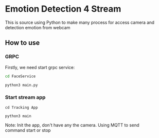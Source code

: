 # Emotion Detection 4 Stream 

This is source using Python to make many process for access camera and detection emotion from webcam 

## How to use

### GRPC

Firstly, we need start grpc service:

```sh
cd FaceService

python3 main.py 
```

### Start stream app 

```
cd Tracking App

python3 main
```

Note: Init the app, don't have any the camera. Using MQTT to send command start or stop